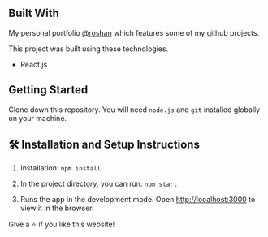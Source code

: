 
## Built With

My personal portfolio <a href="[iroshan.netlify.app](https://iroshan.netlify.app/)" target="_blank">@roshan</a> which features some of my github projects.

This project was built using these technologies.

- React.js
  
## Getting Started

Clone down this repository. You will need `node.js` and `git` installed globally on your machine.

## 🛠 Installation and Setup Instructions

1. Installation: `npm install`

2. In the project directory, you can run: `npm start`

3. Runs the app in the development mode.
   Open [http://localhost:3000](http://localhost:3000) to view it in the browser. 

Give a ⭐ if you like this website!

